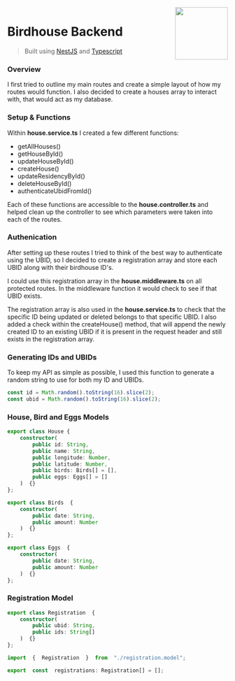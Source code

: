 <img width="120px" src="https://camo.githubusercontent.com/5f54c0817521724a2deae8dedf0c280a589fd0aa9bffd7f19fa6254bb52e996a/68747470733a2f2f6e6573746a732e636f6d2f696d672f6c6f676f2d736d616c6c2e737667" align="right" />

# Birdhouse Backend
> Built using [NestJS](https://nestjs.com/) and [Typescript](https://www.typescriptlang.org/)

### Overview

I first tried to outline my main routes and create a simple layout of how my routes would function. I also decided to create a houses array to interact with, that would act as my database.

### Setup & Functions

Within **house.service.ts** I created a few different functions:

 - getAllHouses()
 - getHouseById()
 - updateHouseById()
 - createHouse()
 - updateResidencyById()
 - deleteHouseById()
 - authenticateUbidFromId()

Each of these functions are accessible to the **house.controller.ts** and helped clean up the controller to see which parameters were taken into each of the routes.

### Authenication
After setting up these routes I tried to think of the best way to authenticate using the UBID, so I decided to create a registration array and store each UBID along with their birdhouse ID's.

I could use this registration array in the **house.middleware.ts** on all protected routes. In the middleware function it would check to see if that UBID exists.

The registration array is also used in the **house.service.ts** to check that the specific ID being updated or deleted belongs to that specific UBID. I also added a check within the createHouse() method, that will append the newly created ID to an existing UBID if it is present in the request header and still exists in the registration array.

### Generating IDs and UBIDs
To keep my API as simple as possible, I used this function to generate a random string to use for both my ID and UBIDs.
```typescript
const id = Math.random().toString(16).slice(2);
const ubid = Math.random().toString(16).slice(2);
```

### House, Bird and Eggs Models
```typescript
export class House {
	constructor(
		public id: String,
		public name: String,
		public longitude: Number,
		public latitude: Number,
		public birds: Birds[] = [],
		public eggs: Eggs[] = []
	)  {}
};
```
```typescript
export class Birds  {
	constructor(
		public date: String,
		public amount: Number
	)  {}
};
```
```typescript
export class Eggs  {
	constructor(
		public date: String,
		public amount: Number
	)  {}
};
```
### Registration Model
```typescript
export class Registration  {
	constructor(
		public ubid: String,
		public ids: String[]
	)  {}
};
```
```typescript
import  {  Registration  }  from  "./registration.model";

export  const  registrations: Registration[] = [];
```
